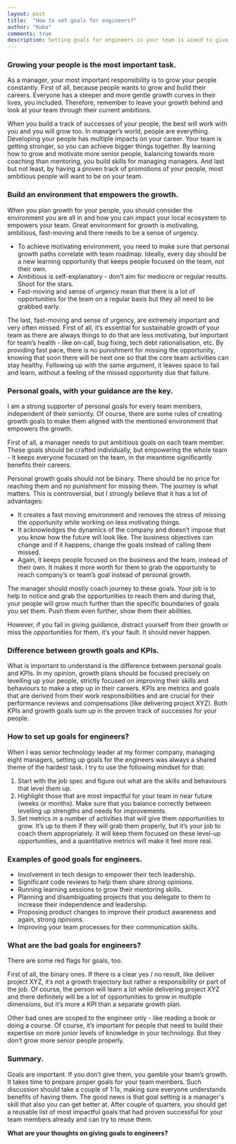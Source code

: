```yaml
---
layout: post
title:  "How to set goals for engineers?"
author: "Kuba"
comments: true
description: Setting goals for engineers in your team is aimed to give them a clear path to grow, still focusing on the team's impact. How to do it effectively?
---
```

### Growing your people is the most important task.
As a manager, your most important responsibility is to grow your people constantly. First of all, because people wants to grow and build their careers. Everyone has a steeper and more gentle growth curves in their lives, you included. Therefore, remember to leave your growth behind and look at your team through their current ambitions.

When you build a track of successes of your people, the best will work with you and you will grow too. In manager’s world, people are everything. Developing your people has multiple impacts on your career. Your team is getting stronger, so you can achieve bigger things together. By learning how to grow and motivate more senior people, balancing towards more coaching than mentoring, you build skills for managing managers. And last but not least, by having a proven track of promotions of your people, most ambitious people will want to be on your team.

### Build an environment that empowers the growth.
When you plan growth for your people, you should consider the environment you are all in and how you can impact your local ecosystem to empowers your team. Great environment for growth is motivating, ambitious, fast-moving and there needs to be a sense of urgency.

* To achieve motivating environment, you need to make sure that personal growth paths correlate with team roadmap. Ideally, every day should be a new learning opportunity that keeps people focused on the team, not their own.
* Ambitious is self-explanatory - don’t aim for mediocre or regular results. Shoot for the stars.
* Fast-moving and sense of urgency mean that there is a lot of opportunities for the team on a regular basis but they all need to be grabbed early.

The last, fast-moving and sense of urgency, are extremely important and very often missed. First of all, it’s essential for sustainable growth of your team as there are always things to do that are less motivating, but important for team’s health - like on-call, bug fixing, tech debt rationalisation, etc. By providing fast pace, there is no punishment for missing the opportunity, knowing that soon there will be next one so that the core team activities can stay healthy. Following up with the same argument, it leaves space to fail and learn, without a feeling of the missed opportunity due that failure.

### Personal goals, with your guidance are the key.
I am a strong supporter of personal goals for every team members, independent of their seniority. Of course, there are some rules of creating growth goals to make them aligned with the mentioned environment that empowers the growth.

First of all, a manager needs to put ambitious goals on each team member. These goals should be crafted individually, but empowering the whole team - it keeps everyone focused on the team, in the meantime significantly benefits their careers.

Personal growth goals should not be binary. There should be no price for reaching them and no punishment for missing them. The journey is what matters. This is controversial, but I strongly believe that it has a lot of advantages:

* It creates a fast moving environment and removes the stress of missing the opportunity while working on less motivating things.
* It acknowledges the dynamics of the company and doesn’t impose that you know how the future will look like. The business objectives can change and if it happens, change the goals instead of calling them missed.
* Again, it keeps people focused on the business and the team, instead of their own. It makes it more worth for them to grab the opportunity to reach company’s or team’s goal instead of personal growth.

The manager should mostly coach journey to these goals. Your job is to help to notice and grab the opportunities to reach them and during that, your people will grow much further than the specific boundaries of goals you set them. Push them even further, show them their abilities.

However, if you fail in giving guidance, distract yourself from their growth or miss the opportunities for them, it’s your fault. It should never happen.

### Difference between growth goals and KPIs.
What is important to understand is the difference between personal goals and KPIs. In my opinion, growth plans should be focused precisely on levelling up your people, strictly focused on improving their skills and behaviours to make a step up in their careers. KPIs are metrics and goals that are derived from their work responsibilities and are crucial for their performance reviews and compensations (like delivering project XYZ). Both KPIs and growth goals sum up in the proven track of successes for your people.

### How to set up goals for engineers?
When I was senior technology leader at my former company, managing eight managers, setting up goals for the engineers was always a shared theme of the hardest task. I try to use the following mindset for that:

1. Start with the job spec and figure out what are the skills and behaviours that level them up.
2. Highlight those that are most impactful for your team in near future (weeks or months). Make sure that you balance correctly between levelling up strengths and needs for improvements.
3. Set metrics in a number of activities that will give them opportunities to grow. It’s up to them if they will grab them properly, but it’s your job to coach them appropriately. It will keep them focused on these level-up opportunities, and a quantitative metrics will make it feel more real.

### Examples of good goals for engineers.
* Involvement in tech design to empower their tech leadership.
* Significant code reviews to help them share strong opinions.
* Running learning sessions to grow their mentoring skills.
* Planning and disambiguating projects that you delegate to them to increase their independence and leadership.
* Proposing product changes to improve their product awareness and again, strong opinions.
* Improving your team processes for their communication skills.

### What are the bad goals for engineers?
There are some red flags for goals, too.

First of all, the binary ones. If there is a clear yes / no result, like deliver project XYZ, it’s not a growth trajectory but rather a responsibility or part of the job. Of course, the person will learn a lot while delivering project XYZ and there definitely will be a lot of opportunities to grow in multiple dimensions, but it’s more a KPI than a separate growth plan.

Other bad ones are scoped to the engineer only - like reading a book or doing a course. Of course, it’s important for people that need to build their expertise on more junior levels of knowledge in your technology. But they don’t grow more senior people properly.

### Summary.
Goals are important. If you don’t give them, you gamble your team’s growth. It takes time to prepare proper goals for your team members. Such discussion should take a couple of 1:1s, making sure everyone understands benefits of having them. The good news is that goal setting is a manager's skill that also you can get better at. After couple of quarters, you should get a reusable list of most impactful goals that had proven successful for your team members already and can try to reuse them.

**What are your thoughts on giving goals to engineers?**
